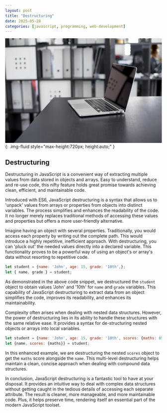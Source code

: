 ```yaml
---
layout: post
title: "Destructuring"
date: 2025-05-28
categories: [javascript, programming, web-development]
---
```


![Image](/assets/ga9eb29595b2f76250ac5679a8c771f5a3675f2d1fdab6137f8769ddc94913f2ee8684febf8c7b6ea21fb3fcd738048aa173c03cf30f690bb5760663c8283af6c_1280.jpg){: .img-fluid style="max-height:720px; height:auto;" }

## Destructuring 

Destructuring in JavaScript is a convenient way of extracting multiple values from data stored in objects and arrays. Easy to understand, reduce and re-use code, this nifty feature holds great promise towards achieving clean, efficient, and maintainable code. 

Introduced with ES6, JavaScript destructuring is a syntax that allows us to 'unpack' values from arrays or properties from objects into distinct variables. The process simplifies and enhances the readability of the code. It no longer merely replaces traditional methods of accessing these values and properties but offers a more user-friendly alternative. 

Imagine having an object with several properties. Traditionally, you would access each property by writing out the complete path. This would introduce a highly repetitive, inefficient approach. With destructuring, you can 'pluck out' the needed values directly into a declared variable. This functionality proves to be a powerful way of using an object's or array's data without resorting to repetitive code.

```javascript
let student = {name: 'John', age: 15, grade: '10th',};
let { name, grade } = student;
```

As demonstrated in the above code snippet, we destructured the `student` object to obtain values 'John' and '10th' for `name` and `grade` variables. This capability of JavaScript destructuring to extract data from an object simplifies the code, improves its readability, and enhances its maintainability. 

Complexity often arises when dealing with nested data structures. However, the power of destructuring lies in its ability to handle these structures with the same relative ease. It provides a syntax for de-structuring nested objects or arrays into local variables.

```javascript
let student = {name: 'John', age: 15, grade: '10th', scores: {maths: 85, english: 90,}};
let {name, scores: {maths}} = student;
```

In this enhanced example, we are destructuring the nested `scores` object to get the `maths` score alongside the `name`. This multi-level destructuring helps maintain a clean, concise approach when dealing with compound data structures.

In conclusion, JavaScript destructuring is a fantastic tool to have at your disposal. It provides an intuitive way to deal with complex data structures without getting caught in the tedious details of accessing each separate attribute. The result is cleaner, more manageable, and more maintainable code. Plus, it helps preserve time, rendering itself an essential part of the modern JavaScript toolset.

